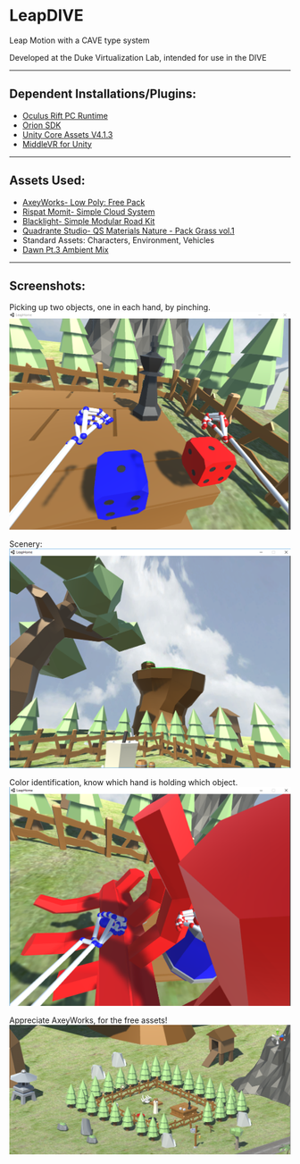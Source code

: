 # LeapDIVE
Leap Motion with a CAVE type system

Developed at the Duke Virtualization Lab, intended for use in the DIVE

---
## Dependent Installations/Plugins:
* [Oculus Rift PC Runtime](https://www3.oculus.com/en-us/setup/)
* [Orion SDK](https://developer.leapmotion.com/get-started)
* [Unity Core Assets V4.1.3](https://developer.leapmotion.com/unity)
* [MiddleVR for Unity](http://www.middlevr.com/middlevr-for-unity/)

---
## Assets Used:
* [AxeyWorks- Low Poly: Free Pack](https://www.assetstore.unity3d.com/en/#!/content/58821)
* [Rispat Momit- Simple Cloud System](https://www.assetstore.unity3d.com/en/#!/content/6715)
* [Blacklight- Simple Modular Road Kit](https://www.assetstore.unity3d.com/en/#!/content/66152)
* [Quadrante Studio- QS Materials Nature - Pack Grass vol.1](https://www.assetstore.unity3d.com/en/#!/content/21113)
* Standard Assets: Characters, Environment, Vehicles 
* [Dawn Pt.3 Ambient Mix](https://soundcloud.com/mrsuicidesheep/dawn-pt-3-an-ambient-mix)


---
## Screenshots:

Picking up two objects, one in each hand, by pinching.
![Picking up two objects, one in each hand, by pinching.](https://github.com/PianoBin/LeapDIVE/blob/master/Other/Demo.PNG)

Scenery:
![Scenery](https://github.com/PianoBin/LeapDIVE/blob/master/Other/Demo2.PNG)

Color identification, know which hand is holding which object.
![Color identification, know which hand is holding which object.](https://github.com/PianoBin/LeapDIVE/blob/master/Other/Demo3.PNG)

Appreciate AxeyWorks, for the free assets!
![Appreciate AxeyWorks, for the free assets!](https://github.com/PianoBin/LeapDIVE/blob/master/Other/Demo4.PNG)
